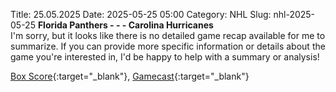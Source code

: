 Title: 25.05.2025
Date: 2025-05-25 05:00
Category: NHL 
Slug: nhl-2025-05-25 
**Florida Panthers - - - Carolina Hurricanes**  
I'm sorry, but it looks like there is no detailed game recap available for me to summarize. If you can provide more specific information or details about the game you're interested in, I'd be happy to help with a summary or analysis! 

[Box Score](/gamecenter/car-vs-fla/2025/05/24/2024030313){:target="_blank"}, [Gamecast](https://www.nhl.com/news/carolina-hurricanes-florida-panthers-game-recap-may-24){:target="_blank"}<br>

